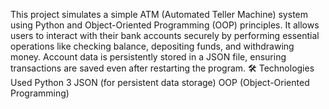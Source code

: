 This project simulates a simple ATM (Automated Teller Machine) system using Python and Object-Oriented Programming (OOP) principles. 
It allows users to interact with their bank accounts securely by performing essential operations like checking balance, depositing funds, and withdrawing money. Account data is persistently stored in a JSON file, ensuring transactions are saved even after restarting the program.
🛠️ Technologies Used
Python 3
JSON (for persistent data storage)
OOP (Object-Oriented Programming)
